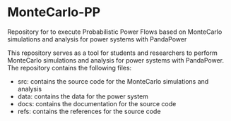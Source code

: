 # MonteCarlo-PP
Repository for to execute Probabilistic Power Flows based on MonteCarlo simulations and analysis for power systems with PandaPower

This repository serves as a tool for students and researchers to perform MonteCarlo simulations and analysis for power systems with PandaPower. 
The repository contains the following files:
- src: contains the source code for the MonteCarlo simulations and analysis
- data: contains the data for the power system
- docs: contains the documentation for the source code
- refs: contains the references for the source code

